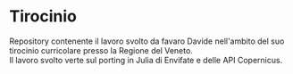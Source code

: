 # Tirocinio

Repository contenente il lavoro svolto da favaro Davide nell'ambito del suo tirocinio curricolare presso la Regione del Veneto.<br>
Il lavoro svolto verte sul porting in Julia di Envifate e delle API Copernicus.
